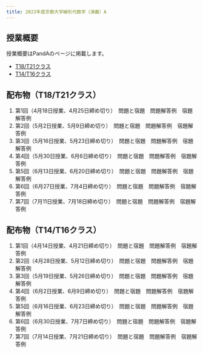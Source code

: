 ```yaml
---
title: 2023年度京都大学線形代数学（演義）A
---
```


## 授業概要

授業概要はPandAのページに掲載します。

- [T18/T21クラス](https://panda.ecs.kyoto-u.ac.jp/portal/site/2023-888-N151-033/)
- [T14/T16クラス](https://panda.ecs.kyoto-u.ac.jp/portal/site/2023-888-N151-029/)

## 配布物（T18/T21クラス）

1. 第1回（4月18日授業、4月25日締め切り）　問題と宿題　問題解答例　宿題解答例
2. 第2回（5月2日授業、5月9日締め切り）　問題と宿題　問題解答例　宿題解答例
3. 第3回（5月16日授業、5月23日締め切り）　問題と宿題　問題解答例　宿題解答例
4. 第4回（5月30日授業、6月6日締め切り）　問題と宿題　問題解答例　宿題解答例
5. 第5回（6月13日授業、6月20日締め切り）　問題と宿題　問題解答例　宿題解答例
6. 第6回（6月27日授業、7月4日締め切り）　問題と宿題　問題解答例　宿題解答例
7. 第7回（7月11日授業、7月18日締め切り）　問題と宿題　問題解答例　宿題解答例

## 配布物（T14/T16クラス）

1. 第1回（4月14日授業、4月21日締め切り）　問題と宿題　問題解答例　宿題解答例
2. 第2回（4月28日授業、5月12日締め切り）　問題と宿題　問題解答例　宿題解答例
3. 第3回（5月19日授業、5月26日締め切り）　問題と宿題　問題解答例　宿題解答例
4. 第4回（6月2日授業、6月9日締め切り）　問題と宿題　問題解答例　宿題解答例
5. 第5回（6月16日授業、6月23日締め切り）　問題と宿題　問題解答例　宿題解答例
6. 第6回（6月30日授業、7月7日締め切り）　問題と宿題　問題解答例　宿題解答例
7. 第7回（7月14日授業、7月21日締め切り）　問題と宿題　問題解答例　宿題解答例
